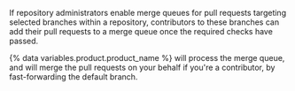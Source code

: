 If repository administrators enable merge queues for pull requests targeting selected branches within a repository, contributors to these branches can add their pull requests to a merge queue once the required checks have passed.

{% data variables.product.product_name %} will process the merge queue, and will merge the pull requests on your behalf if you're a contributor, by fast-forwarding the default branch.